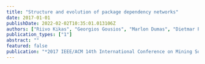 ```yaml
---
title: "Structure and evolution of package dependency networks"
date: 2017-01-01
publishDate: 2022-02-02T10:35:01.013106Z
authors: ["Riivo Kikas", "Georgios Gousios", "Marlon Dumas", "Dietmar Pfahl"]
publication_types: ["1"]
abstract: ""
featured: false
publication: "*2017 IEEE/ACM 14th International Conference on Mining Software Repositories (MSR)*"
---
```


